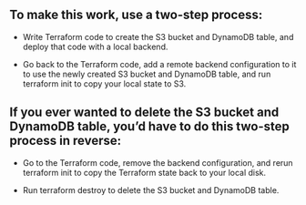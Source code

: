 ## To make this work, use a two-step process:

- Write Terraform code to create the S3 bucket and DynamoDB table, and deploy that code with a local backend.

- Go back to the Terraform code, add a remote backend configuration to it to use the newly created S3 bucket and DynamoDB table, and run terraform init to copy your local state to S3.

## If you ever wanted to delete the S3 bucket and DynamoDB table, you’d have to do this two-step process in reverse:

- Go to the Terraform code, remove the backend configuration, and rerun terraform init to copy the Terraform state back to your local disk.

- Run terraform destroy to delete the S3 bucket and DynamoDB table.